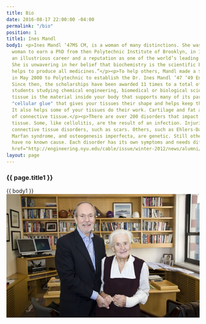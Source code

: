 ```yaml
---
title: Bio
date: 2016-08-17 22:00:00 -04:00
permalink: "/bio"
position: 1
title1: Ines Mandl
body1: <p>Ines Mandl ‘47MS CM, is a woman of many distinctions. She was the first
  woman to earn a PhD from then Polytechnic Institute of Brooklyn, in 1949, and enjoyed
  an illustrious career and a reputation as one of the world’s leading biochemists.
  She is unwavering in her belief that biochemistry is the scientific background that
  helps to produce all medicines.”</p><p>To help others, Mandl made a $100,000 gift
  in May 2000 to Polytechnic to establish the Dr. Ines Mandl ’47 ’49 Endowed Scholarships.
  Since then, the scholarships have been awarded 11 times to a total of seven undergraduate
  students studying chemical engineering, biomedical or biological sciences.</p><p>Connective
  tissue is the material inside your body that supports many of its parts. It is the
  "cellular glue" that gives your tissues their shape and helps keep them strong.
  It also helps some of your tissues do their work. Cartilage and fat are examples
  of connective tissue.</p><p>There are over 200 disorders that impact connective
  tissue. Some, like cellulitis, are the result of an infection. Injuries can cause
  connective tissue disorders, such as scars. Others, such as Ehlers-Danlos syndrome,
  Marfan syndrome, and osteogenesis imperfecta, are genetic. Still others, likescleroderma,
  have no known cause. Each disorder has its own symptoms and needs different treatment.</p><p><a
  href="http://engineering.nyu.edu/cable/issue/winter-2012/news/alumni/pioneering-biochemist%E2%80%99s-nyu-poly-fellowships-support-future-scientists">http://engineering.nyu.edu/cable/issue/winter-2012/news/alumni/pioneering-biochemist%E2%80%99s-nyu-poly-fellowships-support-future-scientists</a></p>
layout: page
---
```


<!-- Start About Section 1 -->
<section id="about-section" class="about-section">
    <div class="container">
        <div class="row">
            <div class="col-md-12">
                <div class="section-heading-2">
                    <h3 class="about-section-title">
                        <span>{{ page.title1 }}</span>
                    </h3>
                </div>
            </div>
        </div>
        <div class="row">
           <div class="col-md-7">
                <div class="about-text">
                    {{ body1 }}
                </div>
            </div>
            <div class="col-md-5">
                <div class="about-img">
                    <img src="/images/ines.jpg" class="img-responsive" alt="About images">
                </div>
            </div>
        </div>
    </div>
</section>